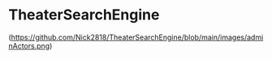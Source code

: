 # TheaterSearchEngine

(https://github.com/Nick2818/TheaterSearchEngine/blob/main/images/adminActors.png)
